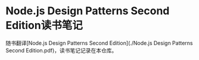 # Node.js Design Patterns Second Edition读书笔记
随书翻译[Node.js Design Patterns Second Edition](./Node.js Design Patterns Second Edition.pdf)，读书笔记记录在本仓库。